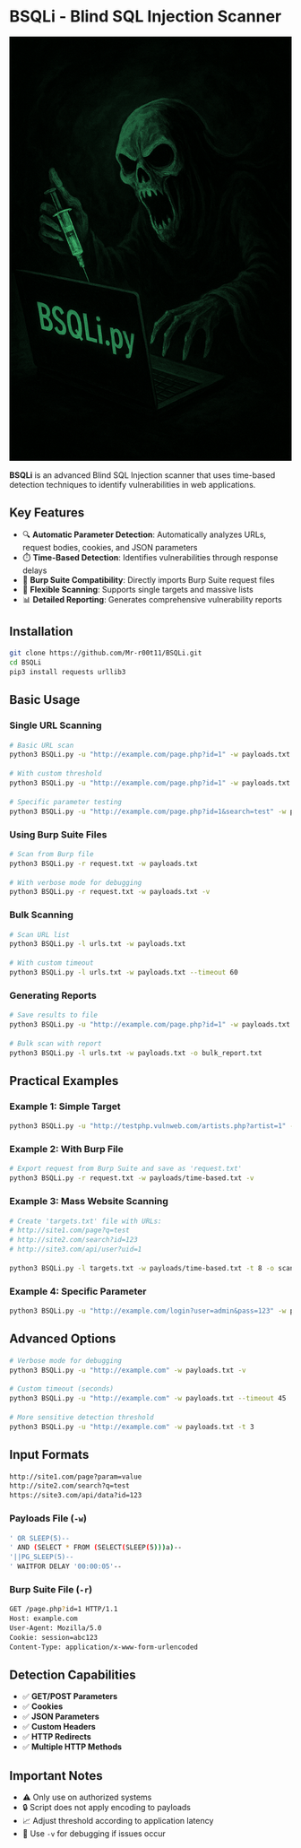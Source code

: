 # BSQLi - Blind SQL Injection Scanner
![](https://github.com/Mr-r00t11/BSQLi/blob/main/img/BSQLi.png?raw=true)

**BSQLi** is an advanced Blind SQL Injection scanner that uses time-based detection techniques to identify vulnerabilities in web applications.

## Key Features
- 🔍 **Automatic Parameter Detection**: Automatically analyzes URLs, request bodies, cookies, and JSON parameters
- ⏱️ **Time-Based Detection**: Identifies vulnerabilities through response delays
- 📁 **Burp Suite Compatibility**: Directly imports Burp Suite request files
- 🎯 **Flexible Scanning**: Supports single targets and massive lists
- 📊 **Detailed Reporting**: Generates comprehensive vulnerability reports

## Installation
```bash
git clone https://github.com/Mr-r00t11/BSQLi.git
cd BSQLi
pip3 install requests urllib3
```

## Basic Usage
### Single URL Scanning
```bash
# Basic URL scan
python3 BSQLi.py -u "http://example.com/page.php?id=1" -w payloads.txt

# With custom threshold
python3 BSQLi.py -u "http://example.com/page.php?id=1" -w payloads.txt -t 5

# Specific parameter testing
python3 BSQLi.py -u "http://example.com/page.php?id=1&search=test" -w payloads.txt -p "id"
```

### Using Burp Suite Files
```bash
# Scan from Burp file
python3 BSQLi.py -r request.txt -w payloads.txt

# With verbose mode for debugging
python3 BSQLi.py -r request.txt -w payloads.txt -v
```

### Bulk Scanning
```bash
# Scan URL list
python3 BSQLi.py -l urls.txt -w payloads.txt

# With custom timeout
python3 BSQLi.py -l urls.txt -w payloads.txt --timeout 60
```

### Generating Reports
```bash
# Save results to file
python3 BSQLi.py -u "http://example.com/page.php?id=1" -w payloads.txt -o report.txt

# Bulk scan with report
python3 BSQLi.py -l urls.txt -w payloads.txt -o bulk_report.txt
```

## Practical Examples
### Example 1: Simple Target
```bash
python3 BSQLi.py -u "http://testphp.vulnweb.com/artists.php?artist=1" -w payloads/time-based.txt
```

### Example 2: With Burp File
```bash
# Export request from Burp Suite and save as 'request.txt'
python3 BSQLi.py -r request.txt -w payloads/time-based.txt -v
```

### Example 3: Mass Website Scanning
```bash
# Create 'targets.txt' file with URLs:
# http://site1.com/page?q=test
# http://site2.com/search?id=123
# http://site3.com/api/user?uid=1

python3 BSQLi.py -l targets.txt -w payloads/time-based.txt -t 8 -o scan_results.txt
```

### Example 4: Specific Parameter
```bash
python3 BSQLi.py -u "http://example.com/login?user=admin&pass=123" -w payloads.txt -p "user"
```

## Advanced Options
```bash
# Verbose mode for debugging
python3 BSQLi.py -u "http://example.com" -w payloads.txt -v

# Custom timeout (seconds)
python3 BSQLi.py -u "http://example.com" -w payloads.txt --timeout 45

# More sensitive detection threshold
python3 BSQLi.py -u "http://example.com" -w payloads.txt -t 3
```

## Input Formats
```bash
http://site1.com/page?param=value
http://site2.com/search?q=test
https://site3.com/api/data?id=123
```

### Payloads File (`-w`)
```bash
' OR SLEEP(5)--
' AND (SELECT * FROM (SELECT(SLEEP(5)))a)--
'||PG_SLEEP(5)--
' WAITFOR DELAY '00:00:05'--
```

### Burp Suite File (`-r`)
```bash
GET /page.php?id=1 HTTP/1.1
Host: example.com
User-Agent: Mozilla/5.0
Cookie: session=abc123
Content-Type: application/x-www-form-urlencoded
```

## Detection Capabilities
- ✅ **GET/POST Parameters**
- ✅ **Cookies**
- ✅ **JSON Parameters**
- ✅ **Custom Headers**
- ✅ **HTTP Redirects**
- ✅ **Multiple HTTP Methods**

## Important Notes
- ⚠️ Only use on authorized systems
- 🔒 Script does not apply encoding to payloads
- 📈 Adjust threshold according to application latency
- 🐛 Use `-v` for debugging if issues occur
